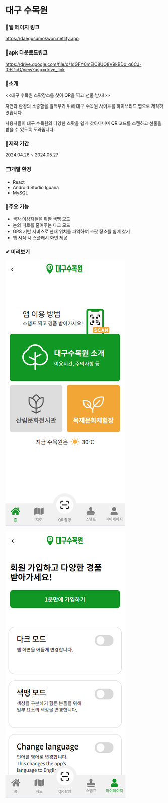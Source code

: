 # 대구 수목원

### 🔗웹 페이지 링크 
https://daegusumokwon.netlify.app

### 🔗apk 다운로드링크
https://drive.google.com/file/d/1dGFY0mEIC8UO8V9kBDo_q6CJ-t0Et1cO/view?usp=drive_link


### 🔎소개
<<대구 수목원 스팟장소를 찾아 QR을 찍고 선물 받자!>>

자연과 환경의 소중함을 일깨우기 위해 대구 수목원 사이트를 하이브리드 앱으로 제작하였습니다.

사용자들이 대구 수목원의 다양한 스팟을 쉽게 찾아다니며 QR 코드를 스캔하고 선물을 받을 수 있도록 도와줍니다.

### 📅제작 기간
2024.04.26 ~ 2024.05.27

### 🗂개발 환경
- React
- Android Studio Iguana
- MySQL

### 🎈주요 기능
- 색각 이상자들을 위한 색맹 모드
- 눈의 피로를 줄여주는 다크 모드
- GPS 기반 서비스로 현재 위치를 파악하여 스팟 장소를 쉽게 찾기
- 앱 시작 시 스플래시 화면 제공


### ✔ 미리보기
![preview](./public/main1.PNG)

![preview](./public/mypage1.PNG)
